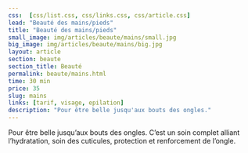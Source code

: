 ```yaml
---
css:  [css/list.css, css/links.css, css/article.css]
lead: "Beauté des mains/pieds"
title: "Beauté des mains/pieds"
small_image: img/articles/beaute/mains/small.jpg
big_image: img/articles/beaute/mains/big.jpg
layout: article
section: beaute
section_title: Beauté
permalink: beaute/mains.html
time: 30 min
price: 35
slug: mains
links: [tarif, visage, epilation]
description: "Pour être belle jusqu'aux bouts des ongles."
---
```

Pour être belle jusqu’aux bouts des ongles.
C’est un soin complet alliant l’hydratation, soin des
cuticules, protection et renforcement de l’ongle.
